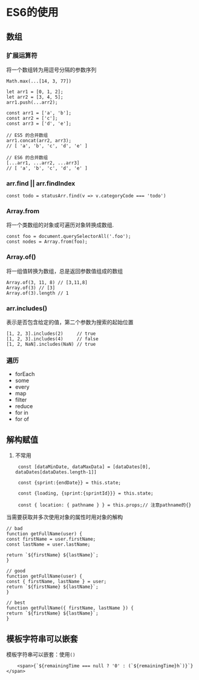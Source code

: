 # ES6的使用  
## 数组  
### 扩展运算符  
将一个数组转为用逗号分隔的参数序列  

    Math.max(...[14, 3, 77])

    let arr1 = [0, 1, 2];
    let arr2 = [3, 4, 5];
    arr1.push(...arr2);

    const arr1 = ['a', 'b'];
    const arr2 = ['c'];
    const arr3 = ['d', 'e'];

    // ES5 的合并数组
    arr1.concat(arr2, arr3);
    // [ 'a', 'b', 'c', 'd', 'e' ]

    // ES6 的合并数组
    [...arr1, ...arr2, ...arr3]
    // [ 'a', 'b', 'c', 'd', 'e' ]


### arr.find  || arr.findIndex

    const todo = statusArr.find(v => v.categoryCode === 'todo')  

### Array.from

将一个类数组的对象或可遍历对象转换成数组.

    const foo = document.querySelectorAll('.foo');
    const nodes = Array.from(foo);

### Array.of()
将一组值转换为数组，总是返回参数值组成的数组  

    Array.of(3, 11, 8) // [3,11,8]
    Array.of(3) // [3]
    Array.of(3).length // 1

### arr.includes()
表示是否包含给定的值，第二个参数为搜索的起始位置  
    
    [1, 2, 3].includes(2)     // true
    [1, 2, 3].includes(4)     // false
    [1, 2, NaN].includes(NaN) // true

### 遍历
* forEach
* some
* every
* map
* filter
* reduce
* for in
* for of

## 解构赋值  
1. 不常用
   
        const [dataMinDate, dataMaxData] = [dataDates[0], dataDates[dataDates.length-1]]  

        const {sprint:{endDate}} = this.state;  

        const {loading, {sprint:{sprintId}}} = this.state;  

        const { location: { pathname } } = this.props;// 注意pathname的{}


当需要获取并多次使用对象的属性时用对象的解构   

    // bad
    function getFullName(user) {
    const firstName = user.firstName;
    const lastName = user.lastName;

    return `${firstName} ${lastName}`;
    }

    // good
    function getFullName(user) {
    const { firstName, lastName } = user;
    return `${firstName} ${lastName}`;
    }

    // best
    function getFullName({ firstName, lastName }) {
    return `${firstName} ${lastName}`;
    }

## 模板字符串可以嵌套  

模板字符串可以嵌套：使用`()`

        <span>{`${remainingTime === null ? '0' : (`${remainingTime}h`)}`}</span>


 

